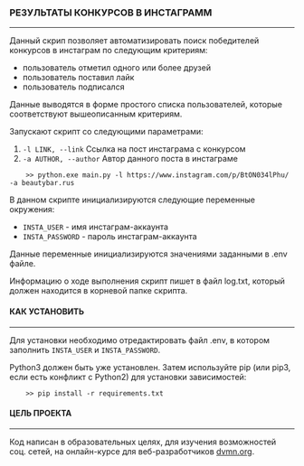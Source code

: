 ### РЕЗУЛЬТАТЫ КОНКУРСОВ В ИНСТАГРАММ
<hr>

Данный скрип позволяет автоматизировать поиск победителей конкурсов в инстаграм по следующим критериям:
* пользователь отметил одного или более друзей
* пользователь поставил лайк
* пользователь подписался

Данные выводятся в форме простого списка пользователей, которые соответствуют вышеописанным критериям.

Запускают скрипт со следующими параметрами:
1.    ```-l LINK, --link```     Ссылка на пост инстаграма с конкурсом
2.    ```-a AUTHOR, --author``` Автор данного поста в инстаграме

```
    >> python.exe main.py -l https://www.instagram.com/p/BtON034lPhu/ -a beautybar.rus
```	
В данном скрипте инициализируются следующие переменные окружения:
- `INSTA_USER` - имя инстаграм-аккаунта
- `INSTA_PASSWORD` - пароль инстаграм-аккаунта

Данные переменные инициализируются значениями заданными в .env файле.

Информацию о ходе выполнения скрипт пишет в файл log.txt, который должен находится в корневой папке скрипта.

#### КАК УСТАНОВИТЬ
<hr>

Для установки необходимо отредактировать файл .env, в котором заполнить `INSTA_USER` и `INSTA_PASSWORD`.

Python3 должен быть уже установлен. Затем используйте pip (или pip3, если есть конфликт с Python2) для установки зависимостей:

```
    >> pip install -r requirements.txt
```

#### ЦЕЛЬ ПРОЕКТА
<hr>

Код написан в образовательных целях, для изучения возможностей соц. сетей, на онлайн-курсе для веб-разработчиков [dvmn.org](https://dvmn.org).

